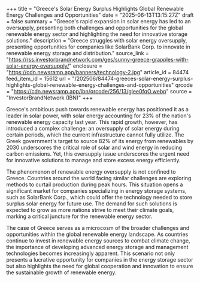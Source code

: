 +++
title = "Greece's Solar Energy Surplus Highlights Global Renewable Energy Challenges and Opportunities"
date = "2025-06-13T13:15:27Z"
draft = false
summary = "Greece's rapid expansion in solar energy has led to an oversupply, presenting both challenges and opportunities for the global renewable energy sector and highlighting the need for innovative storage solutions."
description = "Greece struggles with solar energy oversupply, presenting opportunities for companies like SolarBank Corp. to innovate in renewable energy storage and distribution."
source_link = "https://rss.investorbrandnetwork.com/ges/sunny-greece-grapples-with-solar-energy-oversupply/"
enclosure = "https://cdn.newsramp.app/banners/technology-2.jpg"
article_id = 84474
feed_item_id = 15612
url = "/202506/84474-greeces-solar-energy-surplus-highlights-global-renewable-energy-challenges-and-opportunities"
qrcode = "https://cdn.newsramp.app/ibn/qrcode/256/13/glee0fqO.webp"
source = "InvestorBrandNetwork (IBN)"
+++

<p>Greece's ambitious push towards renewable energy has positioned it as a leader in solar power, with solar energy accounting for 23% of the nation's renewable energy capacity last year. This rapid growth, however, has introduced a complex challenge: an oversupply of solar energy during certain periods, which the current infrastructure cannot fully utilize. The Greek government's target to source 82% of its energy from renewables by 2030 underscores the critical role of solar and wind energy in reducing carbon emissions. Yet, this oversupply issue underscores the urgent need for innovative solutions to manage and store excess energy efficiently.</p><p>The phenomenon of renewable energy oversupply is not confined to Greece. Countries around the world facing similar challenges are exploring methods to curtail production during peak hours. This situation opens a significant market for companies specializing in energy storage systems, such as SolarBank Corp., which could offer the technology needed to store surplus solar energy for future use. The demand for such solutions is expected to grow as more nations strive to meet their climate goals, marking a critical juncture for the renewable energy sector.</p><p>The case of Greece serves as a microcosm of the broader challenges and opportunities within the global renewable energy landscape. As countries continue to invest in renewable energy sources to combat climate change, the importance of developing advanced energy storage and management technologies becomes increasingly apparent. This scenario not only presents a lucrative opportunity for companies in the energy storage sector but also highlights the need for global cooperation and innovation to ensure the sustainable growth of renewable energy.</p>